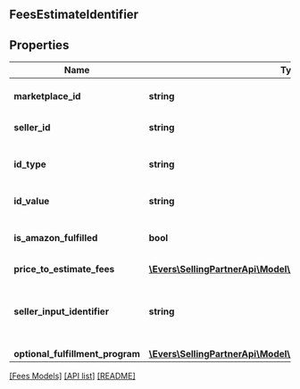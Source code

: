 ## FeesEstimateIdentifier

## Properties

Name | Type | Description | Notes
------------ | ------------- | ------------- | -------------
**marketplace_id** | **string** | A marketplace identifier. | [optional]
**seller_id** | **string** | The seller identifier. | [optional]
**id_type** | **string** | The type of item identifier specified. | [optional]
**id_value** | **string** | The item identifier. | [optional]
**is_amazon_fulfilled** | **bool** | When true, the offer is fulfilled by Amazon. | [optional]
**price_to_estimate_fees** | [**\Evers\SellingPartnerApi\Model\Fees\PriceToEstimateFees**](PriceToEstimateFees.md) |  | [optional]
**seller_input_identifier** | **string** | A unique identifier provided by the caller to track this request. | [optional]
**optional_fulfillment_program** | [**\Evers\SellingPartnerApi\Model\Fees\OptionalFulfillmentProgram**](OptionalFulfillmentProgram.md) |  | [optional]

[[Fees Models]](../) [[API list]](../../Api) [[README]](../../../README.md)
